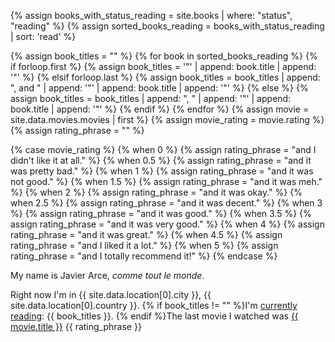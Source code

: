 {% assign books_with_status_reading = site.books | where: "status", "reading" %}
{% assign sorted_books_reading = books_with_status_reading | sort: 'read' %}

{% assign book_titles = "" %}
{% for book in sorted_books_reading %}
{% if forloop.first %}
{% assign book_titles = '"' | append: book.title | append: '"' %}
{% elsif forloop.last %}
{% assign book_titles = book_titles | append: ", and " | append: '"' | append: book.title | append: '"' %}
{% else %}
{% assign book_titles = book_titles | append: ", " | append: '"' | append: book.title | append: '"' %}
{% endif %}
{% endfor %}
{% assign movie = site.data.movies.movies | first %}
{% assign movie_rating = movie.rating %}
{% assign rating_phrase = "" %}

{% case movie_rating %}
{% when 0 %}
{% assign rating_phrase = "and I didn't like it at all." %}
{% when 0.5 %}
{% assign rating_phrase = "and it was pretty bad." %}
{% when 1 %}
{% assign rating_phrase = "and it was not good." %}
{% when 1.5 %}
{% assign rating_phrase = "and it was meh." %}
{% when 2 %}
{% assign rating_phrase = "and it was okay." %}
{% when 2.5 %}
{% assign rating_phrase = "and it was decent." %}
{% when 3 %}
{% assign rating_phrase = "and it was good." %}
{% when 3.5 %}
{% assign rating_phrase = "and it was very good." %}
{% when 4 %}
{% assign rating_phrase = "and it was great." %}
{% when 4.5 %}
{% assign rating_phrase = "and I liked it a lot." %}
{% when 5 %}
{% assign rating_phrase = "and I totally recommend it!" %}
{% endcase %}

<p>My name is Javier Arce, <em>comme tout le monde</em>.</p>
<p>Right now I'm in {{ site.data.location[0].city }}, {{ site.data.location[0].country }}. {% if book_titles != "" %}I'm <a href="/books">currently reading</a>: {{ book_titles }}. {% endif %}The last movie I watched was <a href="https://letterboxd.com/javier/film/{{ movie.permalink }}">{{ movie.title }}</a> {{ rating_phrase }} <music-snitch data-username='javierarce' data-key ='78b4ae34c84de1d5fc6510338300bd78'></music-snitch></p>
